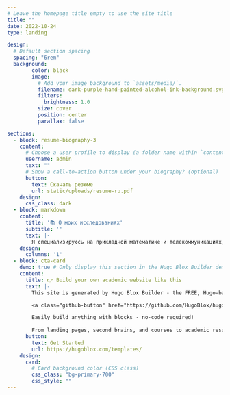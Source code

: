 ```yaml
---
# Leave the homepage title empty to use the site title
title: ""
date: 2022-10-24
type: landing

design:
  # Default section spacing
  spacing: "6rem"
  background:
        color: black
        image:
          # Add your image background to `assets/media/`.
          filename: dark-purple-hand-painted-alcohol-ink-background.svg
          filters:
            brightness: 1.0
          size: cover
          position: center
          parallax: false

sections:
  - block: resume-biography-3
    content:
      # Choose a user profile to display (a folder name within `content/authors/`)
      username: admin
      text: ""
      # Show a call-to-action button under your biography? (optional)
      button:
        text: Скачать резюме
        url: static/uploads/resume-ru.pdf
    design:
      css_class: dark
  - block: markdown
    content:
      title: '📚 О моих исследованиях'
      subtitle: ''
      text: |-
        Я специализируюсь на прикладной математике и телекоммуникациях, в частности, в области теории массового обслуживания, стохастического моделирования и математической теории телетрафика. Моя работа включает разработку математических моделей для анализа производительности сетей, оптимизации системных процессов и решения реальных телекоммуникационных задач. Я активно сотрудничаю с другими исследователями и участвую в международных конференциях, чтобы представить результаты и поделиться своими идеями.
    design:
      columns: '1'
  - block: cta-card
    demo: true # Only display this section in the Hugo Blox Builder demo site
    content:
      title: 👉 Build your own academic website like this
      text: |-
        This site is generated by Hugo Blox Builder - the FREE, Hugo-based open source website builder trusted by 250,000+ academics like you.

        <a class="github-button" href="https://github.com/HugoBlox/hugo-blox-builder" data-color-scheme="no-preference: light; light: light; dark: dark;" data-icon="octicon-star" data-size="large" data-show-count="true" aria-label="Star HugoBlox/hugo-blox-builder on GitHub">Star</a>

        Easily build anything with blocks - no-code required!
        
        From landing pages, second brains, and courses to academic resumés, conferences, and tech blogs.
      button:
        text: Get Started
        url: https://hugoblox.com/templates/
    design:
      card:
        # Card background color (CSS class)
        css_class: "bg-primary-700"
        css_style: ""
---
```

